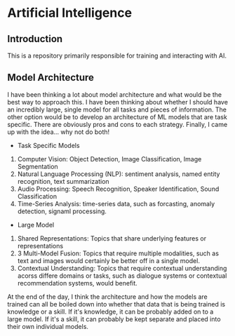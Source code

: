 # Artificial Intelligence

## Introduction

This is a repository primarily responsible for training and interacting with AI. 


## Model Architecture

I have been thinking a lot about model architecture and what would be the best way
to approach this. I have been thinking about whether I should have an incredibly large, 
single model for all tasks and pieces of information. The other option would be to develop
an architecture of ML models that are task specific. There are obviously pros and cons to 
each strategy. Finally, I came up with the idea... why not do both!

- Task Specific Models
1. Computer Vision: Object Detection, Image Classification, Image Segmentation
2. Natural Language Processing (NLP): sentiment analysis, named entity recognition, text summarization 
3. Audio Processing: Speech Recognition, Speaker Identification, Sound Classification
4. Time-Series Analysis: time-series data, such as forcasting, anomaly detection, signaml processing.

- Large Model
1. Shared Representations: Topics that share underlying features or representations
2. 3 Multi-Model Fusion: Topics that require multiple modalities, such as text and images
would certainly be better off in a single model. 
3. Contextual Understanding: Topics that require contextual understanding acorss differe domains or tasks, 
such as dialogue systems or contextual recommendation systems, would benefit. 


At the end of the day, I think the architecture and how the models are trained can all
be boiled down into whether that data that is being trained is knowledge or a skill. 
If it's knowledge, it can be probably added on to a large model. If it's a skill, it can 
probably be kept separate and placed into their own individual models. 
